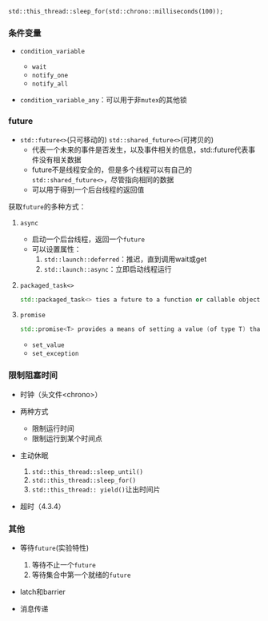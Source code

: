 ```std::this_thread::sleep_for(std::chrono::milliseconds(100));```
### 条件变量
* ```condition_variable```
    * ```wait```
    * ```notify_one```
    * ```notify_all```

* ```condition_variable_any```：可以用于非```mutex```的其他锁

### future
* ```std::future<>```(只可移动的) ```std::shared_future<>```(可拷贝的)
    * 代表一个未来的事件是否发生，以及事件相关的信息，std::future<void>代表事件没有相关数据
    * future不是线程安全的，但是多个线程可以有自己的```std::shared_future<>```，尽管指向相同的数据
    * 可以用于得到一个后台线程的返回值

获取```future```的多种方式：
1. ```async```
    * 启动一个后台线程，返回一个```future```
    * 可以设置属性：
        1. ```std::launch::deferred```：推迟，直到调用wait或get
        2. ```std::launch::async```：立即启动线程运行

2. ```packaged_task<>```
    ```c++
    std::packaged_task<> ties a future to a function or callable object. When the std:: packaged_task<> object is invoked, it calls the associated function or callable object and makes the future ready, with the return value stored as the associated data. 
    ```

3. ```promise```
    ```c++
    std::promise<T> provides a means of setting a value (of type T) that can later be read through an associated std::future<T> object.
    ```

    * ```set_value```
    * ```set_exception```

### 限制阻塞时间
* 时钟（头文件\<chrono\>）

* 两种方式
    * 限制运行时间
    * 限制运行到某个时间点

* 主动休眠
    1. ```std::this_thread::sleep_until()```
    2. ```std::this_thread::sleep_for()```
    3. ```std::this_thread:: yield()```让出时间片

* 超时（4.3.4）

### 其他
* 等待```future```(实验特性)
    1. 等待不止一个```future```
    2. 等待集合中第一个就绪的```future```

* latch和barrier
* 消息传递